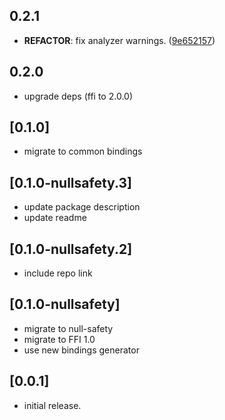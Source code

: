 ## 0.2.1

 - **REFACTOR**: fix analyzer warnings. ([9e652157](https://github.com/ardera/flutter_packages/commit/9e652157b62b64c080f492715fda83e9b63533bd))

## 0.2.0

 - upgrade deps (ffi to 2.0.0)

## [0.1.0]

* migrate to common bindings

## [0.1.0-nullsafety.3]

* update package description
* update readme

## [0.1.0-nullsafety.2]

* include repo link

## [0.1.0-nullsafety]

* migrate to null-safety
* migrate to FFI 1.0
* use new bindings generator

## [0.0.1]

* initial release.
